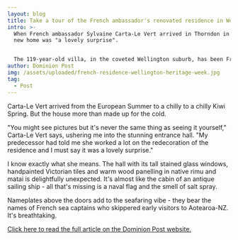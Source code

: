 ```yaml
---
layout: blog
title: Take a tour of the French ambassador's renovated residence in Wellington
intro: >-
  When French ambassador Sylvaine Carta-Le Vert arrived in Thorndon in 2018, her
  new home was "a lovely surprise". 


  The 119-year-old villa, in the coveted Wellington suburb, has been French ambassadors' deuxieme chez-soi, their home from home, since 1999, but it had been just been refurbished by her predecessor in a blend of contemporary French style and vintage colonial detailing. 
author: Dominion Post
img: /assets/uploaded/french-residence-wellington-heritage-week.jpg
tag:
  - Post
---
```

Carta-Le Vert arrived from the European Summer to a chilly to a chilly Kiwi Spring. But the house more than made up for the cold.

"You might see pictures but it's never the same thing as seeing it yourself," Carta-Le Vert says, ushering me into the stunning entrance hall. "My predecessor had told me she worked a lot on the redecoration of the residence and I must say it was a lovely surprise."

I know exactly what she means. The hall with its tall stained glass windows, handpainted Victorian tiles and warm wood panelling in native rimu and matai is delightfully unexpected. It's almost like the cabin of an antique sailing ship - all that's missing is a naval flag and the smell of salt spray. 

Nameplates above the doors add to the seafaring vibe - they bear the names of French sea captains who skippered early visitors to Aotearoa-NZ. It's breathtaking.

[Click here to read the full article on the Dominion Post website.](https://www.stuff.co.nz/life-style/homed/houses/116323919/a-little-france-in-the-capital-tour-the-french-ambassadors-residence)
